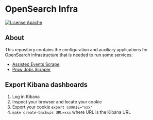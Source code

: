 # OpenSearch Infra

[![License Apache](https://img.shields.io/github/license/openshift-assisted/opensearch-infra)](https://opensource.org/licenses/Apache-2.0)

## About

This repository contains the configuration and auxiliary applications for OpenSearch infrastructure that is needed to run some services:
- [Assisted Events Scrape](https://github.com/openshift-assisted/assisted-events-scrape/)
- [Prow Jobs Scraper](https://github.com/openshift-assisted/prow-jobs-scraper)

## Export Kibana dashboards

1. Log in Kibana
2. Inspect your browser and locate your cookie
3. Export your cookie `export COOKIE="xxx"`
4. `make create-backups URL=xxx` where URL is the Kibana URL
